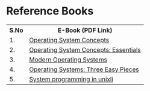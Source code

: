 
# Reference Books
 
<table width="100%" class="table">
<tr>
<th>S.No</th>
<th>E-Book (PDF Link)</th>
</tr>
<tr><td>1.</td><td><a target="_blank" href="https://www.amazon.com/Operating-System-Concepts-Abraham-Silberschatz/dp/1118063333/ref=dp_ob_title_bk">
Operating System Concepts</a>

<tr><td>2.</td><td><a target="_blank" href="http://www.amazon.com/Operating-Concepts-Essentials-Abraham-Silberschatz/dp/1118804929/ref=sr_1_1?s=books&ie=UTF8&qid=1415311059&sr=1-1&keywords=operating+system+concepts+essentials">
Operating System Concepts: Essentials</a>

<tr><td>3.</td><td><a target="_blank" href="http://www.amazon.com/Modern-Operating-Systems-4th-Edition/dp/013359162X/ref=dp_ob_title_bk">
Modern Operating Systems</a>

<tr><td>4.</td><td><a target="_blank" href="http://pages.cs.wisc.edu/~remzi/OSTEP/">
Operating Systems: Three Easy Pieces</a>
<tr><td>5.</td><td><a target="_blank" href="https://www.amazon.com/Systems-Programming-Unix-Linux-K-C/dp/3319924281">
System programming in unixli</a>
